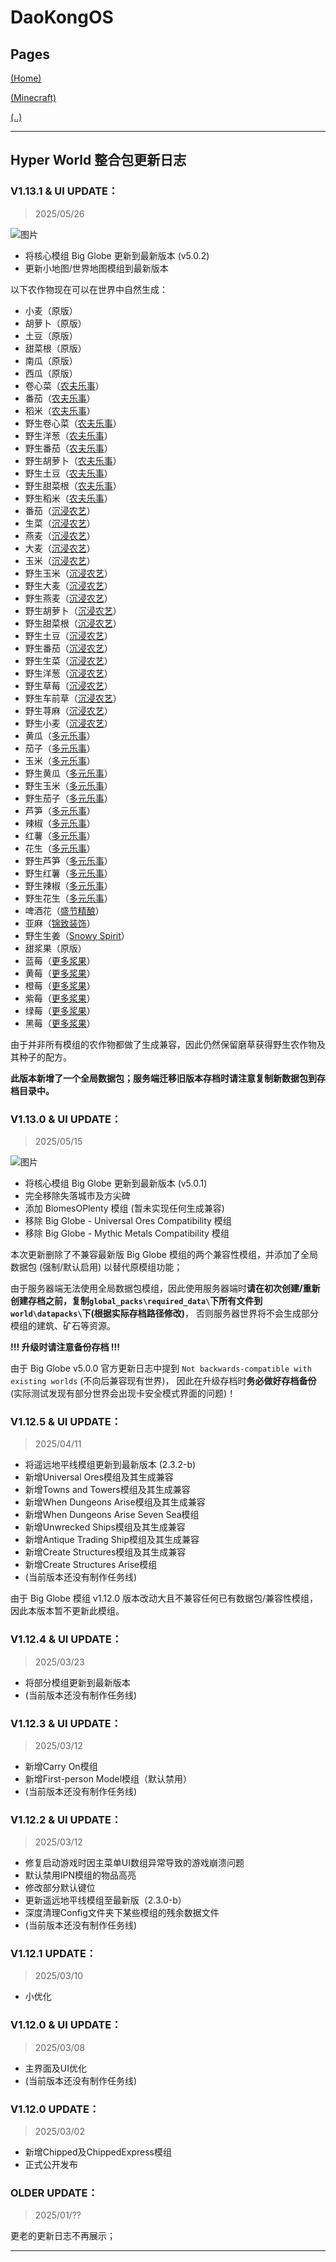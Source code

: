 # DaoKongOS

## Pages

[(Home)](/)

[(Minecraft)](/pages/minecraft)

[(..)](./../hyper-world)

---

## Hyper World 整合包更新日志

### **V1.13.1 & UI UPDATE：**
> 2025/05/26

![图片](assets/update/images/IMG002.png)

- 将核心模组 Big Globe 更新到最新版本 (v5.0.2)
- 更新小地图/世界地图模组到最新版本

以下农作物现在可以在世界中自然生成：

- 小麦（原版）
- 胡萝卜（原版）
- 土豆（原版）
- 甜菜根（原版）
- 南瓜（原版）
- 西瓜（原版）
- 卷心菜（[农夫乐事](https://www.mcmod.cn/class/2820.html)）
- 番茄（[农夫乐事](https://www.mcmod.cn/class/2820.html)）
- 稻米（[农夫乐事](https://www.mcmod.cn/class/2820.html)）
- 野生卷心菜（[农夫乐事](https://www.mcmod.cn/class/2820.html)）
- 野生洋葱（[农夫乐事](https://www.mcmod.cn/class/2820.html)）
- 野生番茄（[农夫乐事](https://www.mcmod.cn/class/2820.html)）
- 野生胡萝卜（[农夫乐事](https://www.mcmod.cn/class/2820.html)）
- 野生土豆（[农夫乐事](https://www.mcmod.cn/class/2820.html)）
- 野生甜菜根（[农夫乐事](https://www.mcmod.cn/class/2820.html)）
- 野生稻米（[农夫乐事](https://www.mcmod.cn/class/2820.html)）
- 番茄（[沉浸农艺](https://www.mcmod.cn/class/16100.html)）
- 生菜（[沉浸农艺](https://www.mcmod.cn/class/16100.html)）
- 燕麦（[沉浸农艺](https://www.mcmod.cn/class/16100.html)）
- 大麦（[沉浸农艺](https://www.mcmod.cn/class/16100.html)）
- 玉米（[沉浸农艺](https://www.mcmod.cn/class/16100.html)）
- 野生玉米（[沉浸农艺](https://www.mcmod.cn/class/16100.html)）
- 野生大麦（[沉浸农艺](https://www.mcmod.cn/class/16100.html)）
- 野生燕麦（[沉浸农艺](https://www.mcmod.cn/class/16100.html)）
- 野生胡萝卜（[沉浸农艺](https://www.mcmod.cn/class/16100.html)）
- 野生甜菜根（[沉浸农艺](https://www.mcmod.cn/class/16100.html)）
- 野生土豆（[沉浸农艺](https://www.mcmod.cn/class/16100.html)）
- 野生番茄（[沉浸农艺](https://www.mcmod.cn/class/16100.html)）
- 野生生菜（[沉浸农艺](https://www.mcmod.cn/class/16100.html)）
- 野生洋葱（[沉浸农艺](https://www.mcmod.cn/class/16100.html)）
- 野生草莓（[沉浸农艺](https://www.mcmod.cn/class/16100.html)）
- 野生车前草（[沉浸农艺](https://www.mcmod.cn/class/16100.html)）
- 野生荨麻（[沉浸农艺](https://www.mcmod.cn/class/16100.html)）
- 野生小麦（[沉浸农艺](https://www.mcmod.cn/class/16100.html)）
- 黄瓜（[多元乐事](https://www.mcmod.cn/class/5609.html)）
- 茄子（[多元乐事](https://www.mcmod.cn/class/5609.html)）
- 玉米（[多元乐事](https://www.mcmod.cn/class/5609.html)）
- 野生黄瓜（[多元乐事](https://www.mcmod.cn/class/5609.html)）
- 野生玉米（[多元乐事](https://www.mcmod.cn/class/5609.html)）
- 野生茄子（[多元乐事](https://www.mcmod.cn/class/5609.html)）
- 芦笋（[多元乐事](https://www.mcmod.cn/class/5609.html)）
- 辣椒（[多元乐事](https://www.mcmod.cn/class/5609.html)）
- 红薯（[多元乐事](https://www.mcmod.cn/class/5609.html)）
- 花生（[多元乐事](https://www.mcmod.cn/class/5609.html)）
- 野生芦笋（[多元乐事](https://www.mcmod.cn/class/5609.html)）
- 野生红薯（[多元乐事](https://www.mcmod.cn/class/5609.html)）
- 野生辣椒（[多元乐事](https://www.mcmod.cn/class/5609.html)）
- 野生花生（[多元乐事](https://www.mcmod.cn/class/5609.html)）
- 啤酒花（[盛节精酿](https://www.mcmod.cn/class/13710.html)）
- 亚麻（[锦致装饰](https://www.mcmod.cn/class/3555.html)）
- 野生生姜（[Snowy Spirit](https://www.mcmod.cn/class/7511.html)）
- 甜浆果（原版）
- 蓝莓（[更多浆果](https://www.mcmod.cn/class/2367.html)）
- 黄莓（[更多浆果](https://www.mcmod.cn/class/2367.html)）
- 橙莓（[更多浆果](https://www.mcmod.cn/class/2367.html)）
- 紫莓（[更多浆果](https://www.mcmod.cn/class/2367.html)）
- 绿莓（[更多浆果](https://www.mcmod.cn/class/2367.html)）
- 黑莓（[更多浆果](https://www.mcmod.cn/class/2367.html)）

由于并非所有模组的农作物都做了生成兼容，因此仍然保留磨草获得野生农作物及其种子的配方。

**此版本新增了一个全局数据包；服务端迁移旧版本存档时请注意复制新数据包到存档目录中。**

### **V1.13.0 & UI UPDATE：**
> 2025/05/15

![图片](assets/update/images/IMG001.png)

- 将核心模组 Big Globe 更新到最新版本 (v5.0.1)
- 完全移除失落城市及方尖碑
- 添加 BiomesOPlenty 模组 (暂未实现任何生成兼容)
- 移除 Big Globe - Universal Ores Compatibility 模组
- 移除 Big Globe - Mythic Metals Compatibility 模组

本次更新删除了不兼容最新版 Big Globe 模组的两个兼容性模组，并添加了全局数据包 (强制/默认启用) 以替代原模组功能；

由于服务器端无法使用全局数据包模组，因此使用服务器端时**请在初次创建/重新创建存档之前，复制`global_packs\required_data\`下所有文件到`world\datapacks\`下(根据实际存档路径修改)**，
否则服务器世界将不会生成部分模组的建筑、矿石等资源。

**!!! 升级时请注意备份存档 !!!**

由于 Big Globe v5.0.0 官方更新日志中提到 `Not backwards-compatible with existing worlds` (不向后兼容现有世界)，
因此在升级存档时**务必做好存档备份** (实际测试发现有部分世界会出现卡安全模式界面的问题)！


### **V1.12.5 & UI UPDATE：**
> 2025/04/11

- 将遥远地平线模组更新到最新版本 (2.3.2-b)
- 新增Universal Ores模组及其生成兼容
- 新增Towns and Towers模组及其生成兼容
- 新增When Dungeons Arise模组及其生成兼容
- 新增When Dungeons Arise Seven Sea模组
- 新增Unwrecked Ships模组及其生成兼容
- 新增Antique Trading Ship模组及其生成兼容
- 新增Create Structures模组及其生成兼容
- 新增Create Structures Arise模组
- (当前版本还没有制作任务线)

由于 Big Globe 模组 v1.12.0 版本改动大且不兼容任何已有数据包/兼容性模组，因此本版本暂不更新此模组。

### **V1.12.4 & UI UPDATE：**
> 2025/03/23

- 将部分模组更新到最新版本
- (当前版本还没有制作任务线)

### **V1.12.3 & UI UPDATE：**
> 2025/03/12

- 新增Carry On模组
- 新增First-person Model模组（默认禁用）
- (当前版本还没有制作任务线)

### **V1.12.2 & UI UPDATE：**
> 2025/03/12

- 修复启动游戏时因主菜单UI数组异常导致的游戏崩溃问题
- 默认禁用IPN模组的物品高亮
- 修改部分默认键位
- 更新遥远地平线模组至最新版（2.3.0-b）
- 深度清理Config文件夹下某些模组的残余数据文件
- (当前版本还没有制作任务线)

### **V1.12.1 UPDATE：**
> 2025/03/10

- 小优化

### **V1.12.0 & UI UPDATE：**
> 2025/03/08

- 主界面及UI优化
- (当前版本还没有制作任务线)

### **V1.12.0 UPDATE：**
> 2025/03/02

- 新增Chipped及ChippedExpress模组
- 正式公开发布


### **OLDER UPDATE：**
> 2025/01/??

更老的更新日志不再展示；

---

<script src="https://giscus.app/client.js"
        data-repo="YELANDAOKONG/DaoKongOS"
        data-repo-id="R_kgDOOCWX7g"
        data-category="Announcements"
        data-category-id="DIC_kwDOOCWX7s4CngzH"
        data-mapping="pathname"
        data-strict="0"
        data-reactions-enabled="1"
        data-emit-metadata="0"
        data-input-position="top"
        data-theme="preferred_color_scheme"
        data-lang="zh-CN"
        crossorigin="anonymous"
        async>
</script>

<script>
    var _hmt = _hmt || [];
    (function() {
        var hm = document.createElement("script");
        hm.src = "https://hm.baidu.com/hm.js?e467154e934c2dc14879fbb2df219013";
        var s = document.getElementsByTagName("script")[0];
        s.parentNode.insertBefore(hm, s);
    })();
</script>
